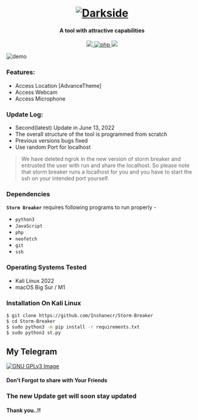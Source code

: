 <h1 align="center">
  <br>
  <a href="https://github.com/ultrasecurity/Storm-Breaker"><img src="http://dl.sabzlearn.ir/demo/storm/1demo.png" alt="Darkside"></a>

</h1>

<h4 align="center">A tool with attractive capabilities</h4>

<p align="center">
  <a href="http://python.org">
    <img src="https://img.shields.io/badge/python-v3-blue">
  </a>
  <a href="https://php.net">
    <img src="https://img.shields.io/badge/php-7.4.4-green"
         alt="php">
  </a>

  <a href="https://www.microsoft.com/de-de/">
    <img src="https://img.shields.io/badge/platform-Linux-red">
  </a>
</p>

![demo](https://github.com/Inshanecr/StormBreaker/blob/main/IMG_20220521_205527_797.jpg)

### Features:

- Access Location [AdvanceTheme]
- Access Webcam
- Access Microphone



### Update Log:
- Second(latest) Update in  June 13, 2022
- The overall structure of the tool is programmed from scratch
- Previous versions bugs fixed
- Use random Port for localhost
> We have deleted ngrok in the new version of storm breaker and entrusted the user with run and share the localhost. So please note that storm breaker runs a localhost for you and you have to start the ssh on your intended port yourself.


### Dependencies

**`Storm Breaker`** requires following programs to run properly - 
- `python3`
- `JavaScript`
- `php`
- `neofetch`
- `git`
- `ssh`


### Operating Systems Tested

- Kali Linux 2022
- macOS Big Sur / M1 

### Installation On Kali Linux


```bash
$ git clone https://github.com/Inshanecr/Storm-Breaker
$ cd Storm-Breaker
$ sudo python3 -m pip install -r requirements.txt
$ sudo python3 st.py
```

## My Telegram
[![GNU GPLv3 Image](https://telegram.org/img/t_logo.png)](http://t.me/LooQaat)

#### Don't Forgot to share with Your Friends 
### The new Update get will soon stay updated
#### Thank you..!!
